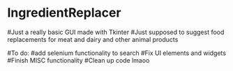 # IngredientReplacer
#Just a really basic GUI made with Tkinter
#Just supposed to suggest food replacements for meat and dairy and other animal products


#To do:
#add selenium functionality to search
#Fix UI elements and widgets
#Finish MISC functionality
#Clean up code lmaoo
